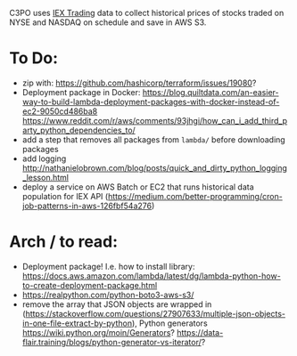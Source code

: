 C3PO uses [IEX Trading](https://iextrading.com/developer/) data to collect historical prices of stocks traded on NYSE and NASDAQ on schedule and save in AWS S3.

# To Do:

* zip with: https://github.com/hashicorp/terraform/issues/19080?
* Deployment package in Docker:
https://blog.quiltdata.com/an-easier-way-to-build-lambda-deployment-packages-with-docker-instead-of-ec2-9050cd486ba8
https://www.reddit.com/r/aws/comments/93jhgi/how_can_i_add_third_party_python_dependencies_to/
* add a step that removes all packages from `lambda/` before downloading packages
* add logging http://nathanielobrown.com/blog/posts/quick_and_dirty_python_logging_lesson.html
* deploy a service on AWS Batch or EC2 that runs historical data population for IEX API (https://medium.com/better-programming/cron-job-patterns-in-aws-126fbf54a276)

# Arch / to read:

* Deployment package! I.e. how to install library: https://docs.aws.amazon.com/lambda/latest/dg/lambda-python-how-to-create-deployment-package.html
* https://realpython.com/python-boto3-aws-s3/
* remove the array that JSON objects are wrapped in (https://stackoverflow.com/questions/27907633/multiple-json-objects-in-one-file-extract-by-python), Python generators https://wiki.python.org/moin/Generators? https://data-flair.training/blogs/python-generator-vs-iterator/?
